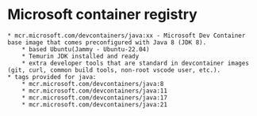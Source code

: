 # Microsoft container registry
    * mcr.microsoft.com/devcontainers/java:xx - Microsoft Dev Container base image that comes preconfigured with Java 8 (JDK 8).
        * based Ubuntu(Jammy - Ubuntu-22.04)
        * Temurin JDK installed and ready
        * extra developer tools that are standard in devcontainer images (git, curl, common build tools, non-root vscode user, etc.).
    * tags provided for java:
        * mcr.microsoft.com/devcontainers/java:8
        * mcr.microsoft.com/devcontainers/java:11
        * mcr.microsoft.com/devcontainers/java:17
        * mcr.microsoft.com/devcontainers/java:21